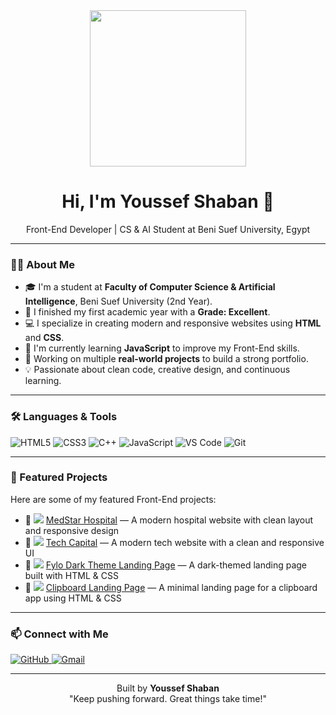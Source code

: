 <div align="center">

  <img src="https://github.com/SP-XD/SP-XD/blob/main/images/hellocoders_rounded.gif?raw=true" width="250"/>

  <h1>Hi, I'm Youssef Shaban 👋</h1>
  <p>Front-End Developer | CS & AI Student at Beni Suef University, Egypt</p>
  
</div>

---

### 👨‍💻 About Me

- 🎓 I'm a student at **Faculty of Computer Science & Artificial Intelligence**, Beni Suef University (2nd Year).
- 🏅 I finished my first academic year with a **Grade: Excellent**.
- 💻 I specialize in creating modern and responsive websites using **HTML** and **CSS**.
- 🔧 I'm currently learning **JavaScript** to improve my Front-End skills.
- 🚀 Working on multiple **real-world projects** to build a strong portfolio.
- 💡 Passionate about clean code, creative design, and continuous learning.

---

### 🛠️ Languages & Tools

<p>
  <img alt="HTML5" src="https://img.shields.io/badge/-HTML5-E34F26?style=flat-square&logo=html5&logoColor=white"/>
  <img alt="CSS3" src="https://img.shields.io/badge/-CSS3-1572B6?style=flat-square&logo=css3&logoColor=white"/>
  <img alt="C++" src="https://img.shields.io/badge/-C++-00599C?style=flat-square&logo=c%2B%2B&logoColor=white"/>
  <img alt="JavaScript" src="https://img.shields.io/badge/-JavaScript-F7DF1E?style=flat-square&logo=javascript&logoColor=black"/>
  <img alt="VS Code" src="https://img.shields.io/badge/-VSCode-007ACC?style=flat-square&logo=visual-studio-code&logoColor=white"/>
  <img alt="Git" src="https://img.shields.io/badge/-Git-F05032?style=flat-square&logo=git&logoColor=white"/>
</p>

---

### 🚀 Featured Projects

Here are some of my featured Front-End projects:

- 🔗 <img src="https://img.icons8.com/fluency/20/hospital-room.png"/> [MedStar Hospital](https://joo1238.github.io/MedStar-Hospital/) — A modern hospital website with clean layout and responsive design  
- 🔗 <img src="https://img.icons8.com/fluency/20/code.png"/> [Tech Capital](https://joo1238.github.io/Tech-Capital/) — A modern tech website with a clean and responsive UI  
- 🔗 <img src="https://img.icons8.com/fluency/20/night-landscape.png"/> [Fylo Dark Theme Landing Page](https://joo1238.github.io/fylo-dark-theme-landing-page/) — A dark-themed landing page built with HTML & CSS  
- 🔗 <img src="https://img.icons8.com/fluency/20/copy.png"/> [Clipboard Landing Page](https://joo1238.github.io/clipboard-landing-page/) — A minimal landing page for a clipboard app using HTML & CSS  

---

### 📫 Connect with Me

<p>
  <a href="https://github.com/joo1238" target="_blank" rel="noopener noreferrer">
    <img alt="GitHub" src="https://img.shields.io/badge/GitHub-%2312100E.svg?&style=for-the-badge&logo=github&logoColor=white" />
  </a>
  <a href="mailto:youssefjoo1238g@gmail.com" target="_blank" rel="noopener noreferrer">
    <img alt="Gmail" src="https://img.shields.io/badge/Gmail-D14836?style=for-the-badge&logo=gmail&logoColor=white" />
  </a>
</p>

---

<p align="center">
  Built by <b>Youssef Shaban</b><br/>
  "Keep pushing forward. Great things take time!"
</p>
